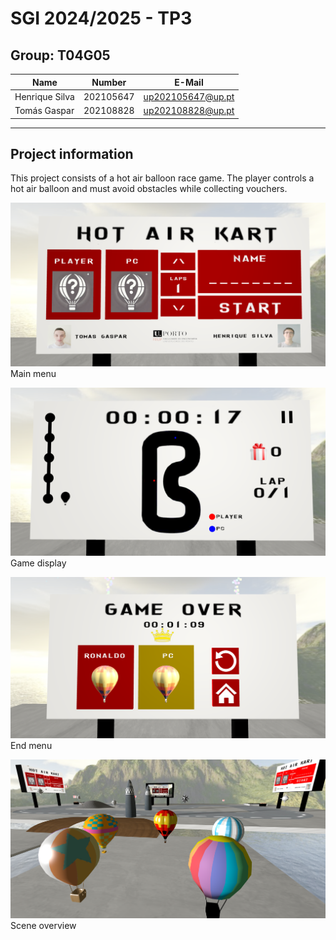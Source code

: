 # SGI 2024/2025 - TP3

## Group: T04G05

| Name             | Number    | E-Mail             |
| ---------------- | --------- | ------------------ |
| Henrique Silva   | 202105647 | up202105647@up.pt  |
| Tomás Gaspar     | 202108828 | up202108828@up.pt  |

----
## Project information

This project consists of a hot air balloon race game. The player controls a hot air balloon and must avoid obstacles while collecting vouchers.

![](./screenshots/main_menu.png)
Main menu

![](./screenshots/game_display.png)
Game display

![](./screenshots/end_menu.png)
End menu

![](./screenshots/scene_overview.png)
Scene overview